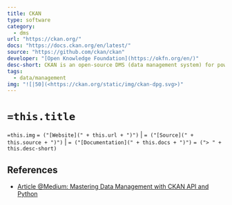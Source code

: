 ```yaml
---
title: CKAN
type: software
category:
  - dms
url: "https://ckan.org/"
docs: "https://docs.ckan.org/en/latest/"
source: "https://github.com/ckan/ckan"
developer: "[Open Knowledge Foundation](https://okfn.org/en/)"
desc-short: CKAN is an open-source DMS (data management system) for powering data hubs and data portals. CKAN makes it easy to publish, share and use data. It powers catalog.data.gov, open.canada.ca/data, data.humdata.org among many other sites.
tags:
  - data/management
img: "![|50](<https://ckan.org/static/img/ckan-dpg.svg>)"
---
```

# `=this.title`

`=this.img` `= ("[Website](" + this.url + ")")` |  `= ("[Source](" + this.source + ")")` | `= ("[Documentation](" + this.docs + ")")`
`= ("> " + this.desc-short)`

## References

- [Article @Medium: Mastering Data Management with CKAN API and Python][medium: ckan api and python]

[medium: ckan api and python]: <https://medium.com/mcd-unison/mastering-data-management-with-ckan-api-and-python-f63419791c98> (2024-02-07)
